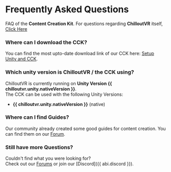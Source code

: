 # Frequently Asked Questions
FAQ of the **Content Creation Kit**. For questions regarding **ChilloutVR** itself, [Click Here](../chilloutvr/faq/index.md)

### Where can I download the CCK?
You can find the most upto-date download link of our CCK here: [Setup Unity and CCK](setup.md).

### Which unity version is ChilloutVR / the CCK using?
ChilloutVR is currently running on **Unity Version {{ chilloutvr.unity.nativeVersion }}**.  
The CCK can be used with the following Unity Versions:

+ **{{ chilloutvr.unity.nativeVersion }}** (native)

### Where can I find Guides?
Our community already created some good guides for content creation.
You can find them on our [Forum](https://forums.abinteractive.net/t/chilloutvr-tutorials).

### Still have more Questions?
Couldn't find what you were looking for?  
Check out our [Forums](https://forums.abinteractive.net/t/chilloutvr-content-creation) or join our
[Discord]({{ abi.discord }}).